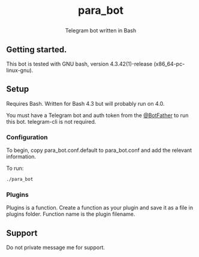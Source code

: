 # <p align="center">para_bot

<p align="center">Telegram bot written in Bash

## Getting started.

This bot is tested with GNU bash, version 4.3.42(1)-release (x86_64-pc-linux-gnu).

## Setup

Requires Bash. Written for Bash 4.3 but will probably run on 4.0.

You must have a Telegram bot and auth token from the [@BotFather](http://telegram.me/botfather) to run this bot. telegram-cli is not required.

### Configuration

To begin, copy para_bot.conf.default to para_bot.conf and add the relevant information.

To run:

```bash
./para_bot
```

### Plugins

Plugins is a function. Create a function as your plugin and save it as a file in plugins folder. Function name is the plugin filename.

## Support

Do not private message me for support.
